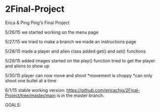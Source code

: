 # 2Final-Project
Erica & Ping Ping's Final Project

5/26/15
we started working on the menu page

5/27/15
we tried to make a branch
we made an instructions page

5/28/15
made a player and alien class
added get() and set() functions

5/29/15
added images
started on the play() function
tried to get the player and aliens to show up 

5/30/15
player can now move and shoot
*movement is choppy
*can only shoot one bullet at a time

6/1/15
stable working version: https://github.com/ericachio/2Final-Project/tree/master/main
is in the master branch.


GOALS:
